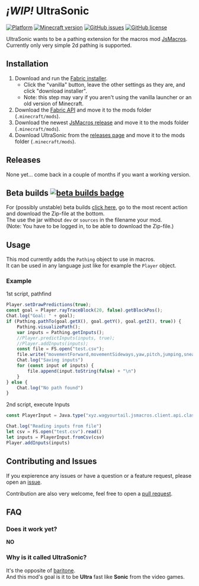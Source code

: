 # *¡WIP!* UltraSonic

[![Platform](https://img.shields.io/badge/platform-fabric-yellow)](https://fabricmc.net)
[![Minecraft version](https://img.shields.io/badge/minecraft_version-1.17.1-informational)](https://www.minecraft.net/en-us/article/caves---cliffs--part-i-out-today-java)
[![GitHub issues](https://img.shields.io/github/issues/mariusdkm/UltraSonic)](https://github.com/mariusdkm/UltraSonic/issues)
[![GitHub license](https://img.shields.io/github/license/mariusdkm/UltraSonic)](https://github.com/mariusdkm/UltraSonic/blob/main/LICENSE.md)

UltraSonic wants to be a pathing extension for the macros mod [JsMacros](https://github.com/wagyourtail/JsMacros).  
Currently only very simple 2d pathing is supported.

## Installation

1. Download and run the [Fabric installer](https://fabricmc.net/use).
   - Click the "vanilla" button, leave the other settings as they are,
     and click "download installer".
   - Note: this step may vary if you aren't using the vanilla launcher
     or an old version of Minecraft.
2. Download the [Fabric API](https://minecraft.curseforge.com/projects/fabric)
   and move it to the mods folder (`.minecraft/mods`).
3. Download the newest [JsMacros release](https://github.com/wagyourtail/JsMacros/releases)
   and move it to the mods folder (`.minecraft/mods`).
4. Download UltraSonic from the [releases page](https://github.com/mariusdkm/UltraSonic/releases)
   and move it to the mods folder (`.minecraft/mods`).

## Releases

None yet... come back in a couple of months if you want a working version.

## Beta builds  [![beta builds badge](https://github.com/mariusdkm/UltraSonic/actions/workflows/beta.yml/badge.svg?branch=main)](https://github.com/mariusdkm/UltraSonic/actions?query=branch%3Amain)

For (possibly unstable) beta builds [click here](https://github.com/mariusdkm/UltraSonic/actions?query=branch%3Amain), go to the most recent action and download the Zip-file at the bottom.  
The use the jar without `dev` or `sources` in the filename your mod.  
(Note: You have to be logged in, to be able to download the Zip-file.)

## Usage

This mod currently adds the `Pathing` object to use in macros.  
It can be used in any language just like for example the `Player` object.

### Example
1st script, pathfind
```js
Player.setDrawPredictions(true);
const goal = Player.rayTraceBlock(20, false).getBlockPos(); 
Chat.log("Goal: " + goal);
if (Pathing.pathTo(goal.getX(), goal.getY(), goal.getZ(), true)) {
    Pathing.visualizePath();
    var inputs = Pathing.getInputs();
    //Player.predictInputs(inputs, true);
    //Player.addInputs(inputs);
    const file = FS.open("test.csv");
    file.write("movementForward,movementSideways,yaw,pitch,jumping,sneaking,sprinting\n")
    Chat.log("Saving inputs")
    for (const input of inputs) {  
        file.append(input.toString(false) + "\n")
    }
} else {
    Chat.log("No path found")
}
```

2nd script, execute Inputs
```js
const PlayerInput = Java.type("xyz.wagyourtail.jsmacros.client.api.classes.PlayerInput")

Chat.log("Reading inputs from file")
let csv = FS.open("test.csv").read()
let inputs = PlayerInput.fromCsv(csv)
Player.addInputs(inputs)
```

## Contributing and Issues

If you expierence any issues or have a question or a feature request, please open an [issue](https://github.com/mariusdkm/UltraSonic/issues).

Contribution are also very welcome, feel free to open a [pull request](https://github.com/mariusdkm/UltraSonic/pulls).

## FAQ

### Does it work yet?

**NO**

### Why is it called UltraSonic?

It's the opposite of [baritone](https://github.com/cabaletta/baritone).  
And this mod's goal is it to be **Ultra** fast like **Sonic** from the video games.
